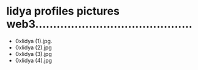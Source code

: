 # lidya profiles pictures web3............................................
- 0xlidya (1).jpg.
- 0xlidya (2).jpg
- 0xlidya (3).jpg
- 0xlidya (4).jpg
